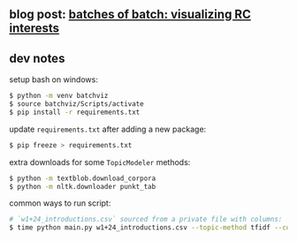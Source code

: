 ## blog post: [batches of batch: visualizing RC interests](https://ohnadj.pages.dev/blog/2025/01/rc-batchviz/)

## dev notes

setup bash on windows:
```bash
$ python -m venv batchviz
$ source batchviz/Scripts/activate
$ pip install -r requirements.txt
```

update `requirements.txt` after adding a new package:
```bash
$ pip freeze > requirements.txt
```

extra downloads for some `TopicModeler` methods:
```bash
$ python -m textblob.download_corpora
$ python -m nltk.downloader punkt_tab
```

common ways to run script:
```bash
# `w1+24_introductions.csv` sourced from a private file with columns: 'Name' 'Intro Call: Interests' 'Intro Call: Background' and 'Welcome Post'
$ time python main.py w1+24_introductions.csv --topic-method tfidf --components 3 --pseudonymize --preserve-names 'Nadja Rhodes'
```
